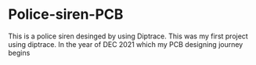 # Police-siren-PCB
This is a police siren desinged by using Diptrace. This was my first project using diptrace. In the year of DEC 2021 which my PCB designing journey begins
